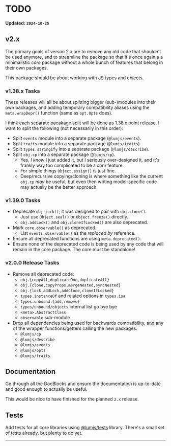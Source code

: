 # TODO

**Updated: `2024-10-25`**

## v2.x

The primary goals of verson 2.x are to remove any old code that shouldn't
be used anymore, and to streamline the package so that it's once again a
a minimalistic _core_ package without a whole bunch of features that belong
in their own packages.

This package should be about working with JS types and objects.

### v1.38.x Tasks

These releases will all be about splitting bigger (sub-)modules into
their own packages, and adding temporary compatibility aliases
using the `meta.wrapDepr()` function (same as `opt.Opts` does).

I think each separate pacakage split will be done as 1.38.x point release.
I want to split the following (not necessarily in this order):

- Split `events` module into a separate package (`@lumjs/events`).
- Split `traits` module into a separate package (`@lumjs/traits`).
- Split `types.stringify` into a separate package (`@lumjs/describe`).
- Split `obj.cp` into a separate package (`@lumjs/cp`).
  - Yes, _I know_ I just added it, but I seriously over-designed it,
    and it's frankly way too complicated to be a _core_ feature.
  - For simple things `Object.assign()` is just fine.
  - Deep/recursive copying/cloning is where something like the current
    `obj.cp` _may_ be useful, but even then writing model-specific code
    may actually be the better approach.

### v1.39.0 Tasks

- Deprecate `obj.lock()`; it was designed to pair with `obj.clone()`.
  - Just use `Object.seal()` or `Object.freeze()` directly.
  - `obj.addLock()` and `obj.cloneIfLocked()` are also deprecated.
- Mark `core.observable()` as deprecated.
  - List `events.observable()` as the _replaced by_ reference.
- Ensure all deprecated functions are using `meta.deprecated()`.
- Ensure none of the deprecated code is being used by any code
  that will remain in the core package. The core must be standalone!

### v2.0.0 Release Tasks

- Remove all deprecated code:
  - `obj.{copyAll,duplicateOne,duplicateAll}`
  - `obj.{clone,copyProps,mergeNested,syncNested}`
  - `obj.{lock,addLock,addClone,cloneIfLocked}`
  - `types.instanceOf` and related options in `types.isa`
  - `types.unbound.{add,remove}`
  - `types/unbound/objects` internal list go bye bye
  - `<meta>.AbstractClass`
  - `observable` sub-module
- Drop all dependencies being used for backwards compatibility,
  and any of the wrapper functions/getters calling the new packages.
  - `@lumjs/cp`
  - `@lumjs/describe`
  - `@lumjs/events`
  - `@lumjs/opts` 
  - `@lumjs/traits`

## Documentation

Go through all the DocBlocks and ensure the documentation is up-to-date and
good enough to actually be useful.

This would be nice to have finished for the planned `2.x` release.

## Tests

Add tests for all core libraries using [@lumjs/tests] library.
There's a small set of tests already, but plenty to do yet.

---

[@lumjs/tests]: https://github.com/supernovus/lum.tests.js 
[@lumjs/compat]: https://github.com/supernovus/lum.compat.js

